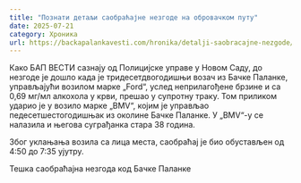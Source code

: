 ```yaml
---
title: "Познати детаљи саобраћајне незгоде на обровачком путу"
date: 2025-07-21
category: Хроника
url: https://backapalankavesti.com/hronika/detalji-saobracajne-nezgode/
---
```


Како БАП ВЕСТИ сазнају од Полицијске управе у Новом Саду, до незгоде је дошло када је тридесетдвогодишњи возач из Бачке Паланке, управљајући возилом марке „Ford“, услед неприлагођене брзине и са 0,69 мг/мл алкохола у крви, прешао у супротну траку.
Том приликом ударио је у возило марке „BMV“, којим је управљао педесетшестогодишњак из околине Бачке Паланке. У „BMV“-у се налазила и његова суграђанка стара 38 година.

Због уклањања возила са лица места, саобраћај је био обустављен од 4:50 до 7:35 ујутру.

Тешка саобраћајна незгода код Бачке Паланке
